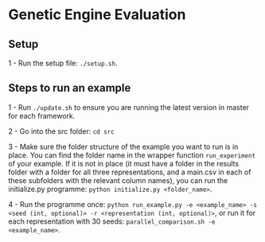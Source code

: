 # Genetic Engine Evaluation
## Setup

1 - Run the setup file: ``./setup.sh``.

## Steps to run an example

1 - Run ``./update.sh`` to ensure you are running the latest version in master for each framework.

2 - Go into the src folder: ``cd src``

3 - Make sure the folder structure of the example you want to run is in place. You can find the folder name in the wrapper function ``run_experiment`` of your example. If it is not in place (it must have a folder in the results folder with a folder for all three representations, and a main.csv in each of these subfolders with the relevant column names), you can run the initialize.py programme: ``python initialize.py <folder_name>``.

4 - Run the programme once: ``python run_example.py -e <example_name> -s <seed (int, optional)> -r <representation (int, optional)>``, or run it for each representation with 30 seeds: ``parallel_comparison.sh -e <example_name>``.




